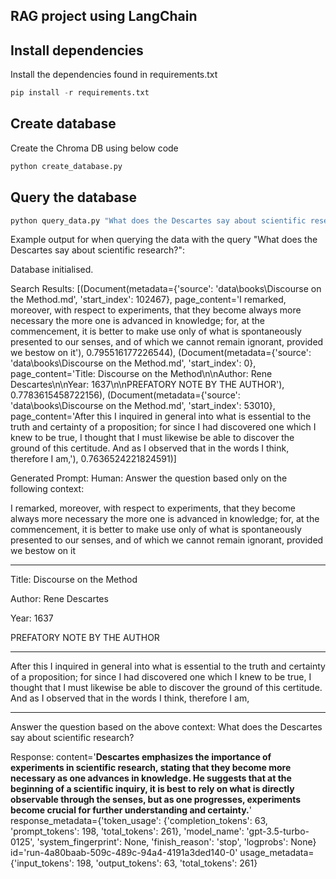 ## RAG project using LangChain

## Install dependencies

Install the dependencies found in requirements.txt
```python
pip install -r requirements.txt
```

## Create database

Create the Chroma DB using below code

```python
python create_database.py
```

## Query the database

```python
python query_data.py "What does the Descartes say about scientific research?"
```

Example output for when querying the data with the query "What does the Descartes say about scientific research?":

Database initialised.

Search Results: [(Document(metadata={'source': 'data\\books\\Discourse on the Method.md', 'start_index': 102467}, page_content='I remarked, moreover, with respect to experiments, that they become always more necessary the more one is advanced in knowledge; for, at the commencement, it is better to make use only of what is spontaneously presented to our senses, and of which we cannot remain ignorant, provided we bestow on it'), 0.795516177226544), (Document(metadata={'source': 'data\\books\\Discourse on the Method.md', 'start_index': 0}, page_content='Title: Discourse on the Method\n\nAuthor: Rene Descartes\n\nYear: 1637\n\nPREFATORY NOTE BY THE AUTHOR'), 0.7783615458722156), (Document(metadata={'source': 'data\\books\\Discourse on the Method.md', 'start_index': 53010}, page_content='After this I inquired in general into what is essential to the truth and certainty of a proposition; for since I had discovered one which I knew to be true, I thought that I must likewise be able to discover the ground of this certitude. And as I observed that in the words I think, therefore I am,'), 0.7636524221824591)]

Generated Prompt:
Human:
Answer the question based only on the following context:

I remarked, moreover, with respect to experiments, that they become always more necessary the more one is advanced in knowledge; for, at the commencement, it is better to make use only of what is spontaneously presented to our senses, and of which we cannot remain ignorant, provided we bestow on it

---

Title: Discourse on the Method

Author: Rene Descartes

Year: 1637

PREFATORY NOTE BY THE AUTHOR

---

After this I inquired in general into what is essential to the truth and certainty of a proposition; for since I had discovered one which I knew to be true, I thought that I must likewise be able to discover the ground of this certitude. And as I observed that in the words I think, therefore I am,

---

Answer the question based on the above context: What does the Descartes say about scientific research?

Response: content='**Descartes emphasizes the importance of experiments in scientific research, stating that they become more necessary as one advances in knowledge. He suggests that at the beginning of a scientific inquiry, it is best to rely on what is directly observable through the senses, but as one progresses, experiments become crucial for further understanding and certainty.**' response_metadata={'token_usage': {'completion_tokens': 63, 'prompt_tokens': 198, 'total_tokens': 261}, 'model_name': 'gpt-3.5-turbo-0125', 'system_fingerprint': None, 'finish_reason': 'stop', 'logprobs': None} id='run-4a80baab-509c-489c-94a4-4191a3ded140-0' usage_metadata={'input_tokens': 198, 'output_tokens': 63, 'total_tokens': 261}
